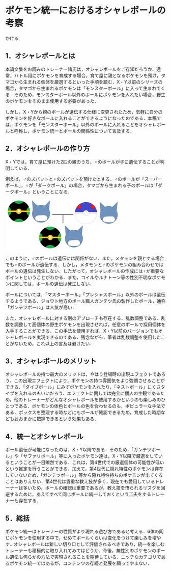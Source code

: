 # ポケモン統一におけるオシャレボールの考察

かける

## 1．オシャレボールとは

本論文集をお読みのトレーナー諸氏は，オシャレボールをご存知だろうか．通常，バトル用にポケモンを育成する場合，育て屋に親となるポケモンを預け，タマゴから生まれる個体を厳選するといった手順を踏む．X・Y以前のシリーズの場合，タマゴから生まれるポケモンは「モンスターボール」に入って生まれてくる．そのため，モンスターボール以外のボールにポケモンを入れたい場合，野生のポケモンをそのまま使用する必要があった．

しかし，X・Yから親のボールが遺伝する仕様に変更されたため，気軽に自分のポケモンを好きなボールに入れることができるようになったのである．本稿では，ポケモンを「モンスターボール」以外のボールに入れることをオシャレボールと呼称し，ポケモン統一とボールの関係性について言及する．

## 2．オシャレボールの作り方

X・Yでは，育て屋に預けた2匹の親のうち，♀のボールが子に遺伝することが判明している．

例えば，♂のズバットと♀のズバットを預けたとする．♂のボールが「スーパーボール」，♀が「ダークボール」の場合，タマゴから生まれる子のボールは「ダークボール」ということになる．

![1-02-1](.\images\1-02-1.png)

このように，♂のボールは遺伝には関係がない．また，メタモンを親とする場合でも♀のボールが遺伝する．しかし，メタモンと♂のポケモンの組み合わせではボールの遺伝は発生しない．したがって，オシャレボールの作成には♀が重要なポイントということがわかる．また，コイルやルナトーン等の性別不明なポケモンに関しては，ボールの遺伝は発生しない．

ボールについては，「マスターボール」「プレシャスボール」以外のボールは遺伝するようである．ジョウト地方のボール職人ガンテツ氏の製作したボール，通称「ガンテツボール」は人気が高い．

また，オシャレボールに対する別のアプローチも存在する．乱数調整である．乱数を調整して高個体の野生ポケモンを出現させれば，任意のボールで採用個体を入手することができる．この手法を使用すれば，X・Y以前のバージョンでもオシャレボールを実現できるのである．残念ながら，筆者は乱数調整を使用したことがないため，これ以上の言及は避けたい．

## 3．オシャレボールのメリット

オシャレボールの持つ最大のメリットは，やはり登場時の出現エフェクトであろう．この出現エフェクトにより，ポケモンの持つ雰囲気をより強調させることができる．「ダイブボール」にみずポケモンを入れたり，「ネストボール」にくさタイプを入れるのもいいだろう．エフェクトに関しては完全に個人の主観であるため，他のトレーナーがどんなオシャレボールを使用するかというのも楽しみのひとつである．ポケモンの体色とボールの色を合わせるのも，ポピュラーな手法である．ボックスを整理する時などにもボールが確認できるため，育成した時期などもおおまかに把握できるという効果もある．

## 4．統一とオシャレボール

ボール遺伝が可能になったのは，X・Y以降である．そのため，「ガンテツボール」や「サファリボール」等に入ったポケモン達は，X・Y以降で厳選をしているということが一目瞭然である．これは，第4世代での厳選個体の可能性が低いという推定を行うことができる．加えて，第4世代に隠れ特性のポケモンは存在していないため，「ガンテツボール」等から隠れ特性持ちのポケモンが出てくることはありえない．第4世代は貴重な教え技が多く，現在でも愛用しているトレーナーは多いため，ボールの確認は重要であるが，教え技を悟られるリスクを回避するために，あえてすべて同じボールに統一しておくという工夫をするトレーナーも存在する．

## 5．総括

ポケモン統一はトレーナーの性質がより現れる遊び方であると考える．6体の同じポケモンを使用する中で，せめてボールくらいは変化をつけて楽しみを増やす...オシャレボールは新しい切り口として評価されるべきであり，統一を楽しむトレーナーも積極的に取り入れてみてはどうか．今後，無性別のポケモンのボール遺伝も何らかの方法で実現されることを期待している．ニッチなカテゴリであるポケモン統一ではあるが，コンテンツの存続と発展を願ってやまない．
